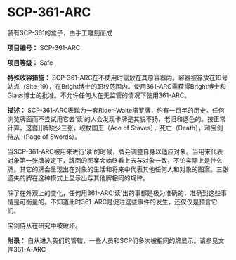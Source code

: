 # SCP-361-ARC
                        




装有SCP-361的盒子，由手工雕刻而成



**项目编号：** SCP-361-ARC

**项目等级：** Safe

**特殊收容措施：** SCP-361-ARC在不使用时需放在其原容器内。容器被存放在19号站点（Site-19），在Bright博士的职权范围内。使用361-ARC需获得Bright博士和Glass博士的批准。不允许任何人在无监管的情况下使用361-ARC。

**描述：** SCP-361-ARC表现为一套Rider-Waite塔罗牌，约有一百年的历史。任何浏览牌面而不尝试用它去‘读’的人会发现卡牌是其貌不扬，老旧和退色的。按正常计算，这套]]牌缺少三张，权杖国王（Ace of Staves），死亡（Death），和宝剑侍从（Page of Swords）。

当SCP-361-ARC被用来进行‘读’的时候，牌会调整自身以适应对象。当用来代表对象第一张牌被定下，牌面的图案会始终看上去与对象一致，不论实际上是什么牌。其它的牌会呈现出在对象的生活和将来中代表其他任何人和对象的图案。三张遗失的牌在这种模式上显示出与其他牌相同的规律。

除了在外观上的变化，任何用361-ARC‘读’出的事都是极为准确的，准确到这些事情是可衡量的。不知道此时361-ARC是促进这些事件的发生，还仅仅是预言它们。

宝剑侍从在研究中被破坏。

**附录：** 自从进入我们的管辖，一些人员和SCP们多次被相同的牌显示。请参见文件361-A-ARC



                    